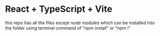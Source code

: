 # React + TypeScript + Vite

this repo has all the files except node modules which can be installed into the folder using terminal command of "npm install" or "npm i"
